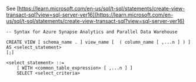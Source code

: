 See [https://learn.microsoft.com/en-us/sql/t-sql/statements/create-view-transact-sql?view=sql-server-ver16](https://learn.microsoft.com/en-us/sql/t-sql/statements/create-view-transact-sql?view=sql-server-ver16)
```
-- Syntax for Azure Synapse Analytics and Parallel Data Warehouse
  
CREATE VIEW [ schema_name . ] view_name [  ( column_name [ ,...n ] ) ]   
AS <select_statement>   
[;]  
  
<select_statement> ::=  
    [ WITH <common_table_expression> [ ,...n ] ]  
    SELECT <select_criteria>
```
